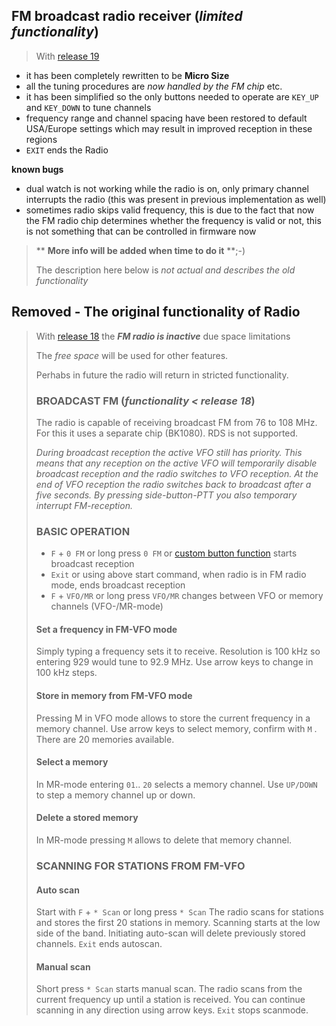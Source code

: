 ## **FM broadcast radio receiver (_limited functionality_)**

> With [release 19](https://github.com/kamilsss655/uv-k5-firmware-custom/releases/tag/v.19)

* it has been completely rewritten to be **Micro Size**
* all the tuning procedures are _now handled by the FM chip_ etc.
* it has been simplified so the only buttons needed to operate are `KEY_UP` and `KEY_DOWN` to tune channels
* frequency range and channel spacing have been restored to default USA/Europe settings which may result in improved reception in these regions
* `EXIT` ends the Radio

**known bugs**
  * dual watch is not working while the radio is on, only primary channel interrupts the radio (this was present in previous implementation as well)
  * sometimes radio skips valid frequency, this is due to the fact that now the FM radio chip determines whether the frequency is valid or not, this is not something that can be controlled in firmware now

> ** **More info will be added when time to do it** **;-)
>
> The description here below is _not actual and describes the old functionality_



##  Removed - The original functionality of Radio 

> With [release 18](https://github.com/kamilsss655/uv-k5-firmware-custom/releases/tag/v.18) the _**FM radio is inactive**_ due space limitations
>
> The _free space_ will be used for other features. 
>
> Perhabs in future the radio will return in stricted functionality.
>
> 
> ### BROADCAST FM (_functionality < release 18_)
> The radio is capable of receiving broadcast FM from 76 to 108 MHz. For this it uses a separate chip (BK1080). RDS is not supported.
> 
> _During broadcast reception the active VFO still has priority. This means that any reception on the active VFO will temporarily disable broadcast reception and the radio switches to VFO reception. At the end of VFO reception the radio switches back to broadcast after a five seconds. By pressing side-button-PTT you also temporary interrupt FM-reception._
> 
> ### BASIC OPERATION
> * `F` + `0 FM` or long press `0 FM` or [custom button function](https://github.com/kamilsss655/uv-k5-firmware-custom/wiki/30-%E2%80%90-Button-functions#custom-button-functions) starts broadcast reception
> * `Exit` or using above start command, when radio is in FM radio mode, ends broadcast reception
> * `F` + `VFO/MR` or long press `VFO/MR` changes between VFO or memory channels (VFO-/MR-mode)
> 
> #### Set a frequency in FM-VFO mode
> Simply typing a frequency sets it to receive. Resolution is 100 kHz so entering 929 would tune to 92.9 MHz. Use arrow keys to change in 100 kHz steps.
> 
> #### Store in memory from FM-VFO mode
> Pressing M in VFO mode allows to store the current frequency in a memory channel. Use arrow keys to select memory, confirm with `M` . There are 20 memories available.
> 
> #### Select a memory
> In MR-mode entering `01`.. `20` selects a memory channel. Use `UP/DOWN` to step a memory channel up or down.
> 
> #### Delete a stored memory
> In MR-mode pressing `M` allows to delete that memory channel.
> 
> ### SCANNING FOR STATIONS FROM FM-VFO
> #### Auto scan
> Start with `F` + `* Scan` or long press `* Scan` The radio scans for stations and stores the first 20 stations in memory. Scanning starts at the low side of the band. Initiating auto-scan will delete previously stored channels. `Exit` ends autoscan.
> 
> #### Manual scan
> Short press `* Scan` starts manual scan. The radio scans from the current frequency up until a station is received. You can continue scanning in any direction using arrow keys. `Exit` stops scanmode.